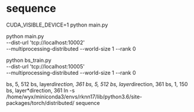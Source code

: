 # sequence

CUDA_VISIBLE_DEVICE=1 python main.py

python main.py \
--dist-url 'tcp://localhost:10002' \
--multiprocessing-distributed --world-size 1 --rank 0

python bs_train.py \
--dist-url 'tcp://localhost:10005' \
--multiprocessing-distributed --world-size 1 --rank 0

bs, 5, 512      bs, layer*direction, 361
bs, 5, 512      bs, layer*direction, 361
bs, 1, 150      bs, layer*direction, 361
ln -s /home/wyx/miniconda3/envs/rknn17/lib/python3.6/site-packages/torch/distributed/ sequence
